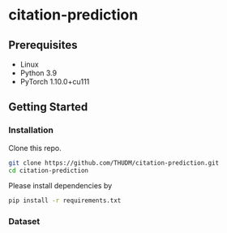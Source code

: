 # citation-prediction

## Prerequisites
- Linux
- Python 3.9
- PyTorch 1.10.0+cu111

## Getting Started

### Installation

Clone this repo.

```bash
git clone https://github.com/THUDM/citation-prediction.git
cd citation-prediction
```

Please install dependencies by

```bash
pip install -r requirements.txt
```

### Dataset

